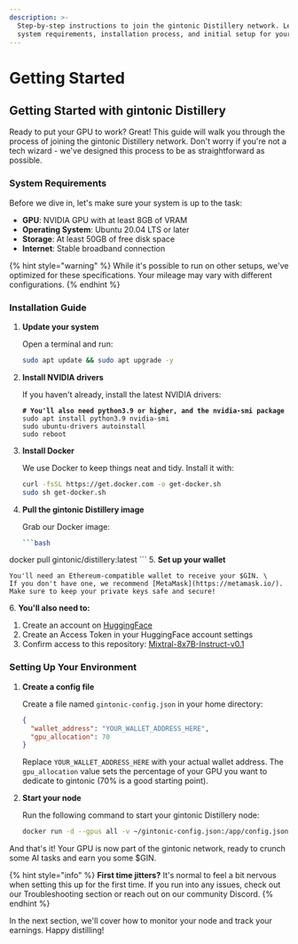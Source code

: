 ```yaml
---
description: >-
  Step-by-step instructions to join the gintonic Distillery network. Learn
  system requirements, installation process, and initial setup for your node.
---
```


# Getting Started

## Getting Started with gintonic Distillery

Ready to put your GPU to work? Great! This guide will walk you through the process of joining the gintonic Distillery network. Don't worry if you're not a tech wizard - we've designed this process to be as straightforward as possible.

### System Requirements

Before we dive in, let's make sure your system is up to the task:

* **GPU**: NVIDIA GPU with at least 8GB of VRAM
* **Operating System**: Ubuntu 20.04 LTS or later
* **Storage**: At least 50GB of free disk space
* **Internet**: Stable broadband connection

{% hint style="warning" %}
While it's possible to run on other setups, we've optimized for these specifications. Your mileage may vary with different configurations.
{% endhint %}

### Installation Guide

1.  **Update your system**

    Open a terminal and run:

    ```bash
    sudo apt update && sudo apt upgrade -y
    ```
2.  **Install NVIDIA drivers**

    If you haven't already, install the latest NVIDIA drivers:

    <pre class="language-bash"><code class="lang-bash"><strong># You'll also need python3.9 or higher, and the nvidia-smi package
    </strong>sudo apt install python3.9 nvidia-smi
    sudo ubuntu-drivers autoinstall
    sudo reboot
    </code></pre>
3.  **Install Docker**

    We use Docker to keep things neat and tidy. Install it with:

    ```bash
    curl -fsSL https://get.docker.com -o get-docker.sh
    sudo sh get-docker.sh
    ```
4.  **Pull the gintonic Distillery image**

    Grab our Docker image:

    ````bash
    ```bash
    ````

docker pull gintonic/distillery:latest \`\`\` 5. **Set up your wallet**

```
You'll need an Ethereum-compatible wallet to receive your $GIN. \
If you don't have one, we recommend [MetaMask](https://metamask.io/). Make sure to keep your private keys safe and secure!
```

6\. **You'll also need to:**

1. Create an account on [HuggingFace](https://huggingface.co/)
2. Create an Access Token in your HuggingFace account settings
3. Confirm access to this repository: [Mixtral-8x7B-Instruct-v0.1](https://huggingface.co/mistralai/Mixtral-8x7B-Instruct-v0.1)

### Setting Up Your Environment

1.  **Create a config file**

    Create a file named `gintonic-config.json` in your home directory:

    ```json
    {
      "wallet_address": "YOUR_WALLET_ADDRESS_HERE",
      "gpu_allocation": 70
    }
    ```

    Replace `YOUR_WALLET_ADDRESS_HERE` with your actual wallet address. The `gpu_allocation` value sets the percentage of your GPU you want to dedicate to gintonic (70% is a good starting point).
2.  **Start your node**

    Run the following command to start your gintonic Distillery node:

    ```bash
    docker run -d --gpus all -v ~/gintonic-config.json:/app/config.json gintonic/distillery:latest
    ```

And that's it! Your GPU is now part of the gintonic network, ready to crunch some AI tasks and earn you some $GIN.

{% hint style="info" %}
**First time jitters?** It's normal to feel a bit nervous when setting this up for the first time. If you run into any issues, check out our Troubleshooting section or reach out on our community Discord.
{% endhint %}

In the next section, we'll cover how to monitor your node and track your earnings. Happy distilling!
